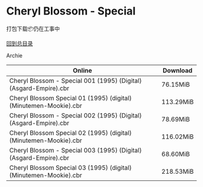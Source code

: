# Cheryl Blossom - Special

打包下载📦仍在工事中

[回到总目录](/Catalogs.md)

Archie





Online | Download
--- | ---
Cheryl Blossom - Special 001 (1995) (Digital) (Asgard-Empire).cbr | 76.15MiB
Cheryl Blossom Special 01 (1995) (digital) (Minutemen-Mookie).cbr | 113.29MiB
Cheryl Blossom - Special 002 (1995) (Digital) (Asgard-Empire).cbr | 78.69MiB
Cheryl Blossom Special 02 (1995) (digital) (Minutemen-Mookie).cbr | 116.02MiB
Cheryl Blossom - Special 003 (1995) (Digital) (Asgard-Empire).cbr | 68.60MiB
Cheryl Blossom Special 03 (1995) (digital) (Minutemen-Mookie).cbr | 218.53MiB